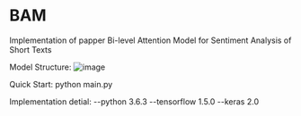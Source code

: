 # BAM
Implementation of papper Bi-level Attention Model for Sentiment Analysis of Short Texts

Model Structure:
![image](https://github.com/Alex-sanda/ts_ham/blob/master/images/model_structure.jpg)

Quick Start:
  python main.py
 
 Implementation detial:
 --python 3.6.3
 --tensorflow 1.5.0
 --keras 2.0
